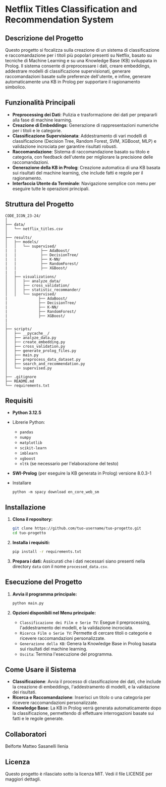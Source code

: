 
# Netflix Titles Classification and Recommendation System

## Descrizione del Progetto

Questo progetto si focalizza sulla creazione di un sistema di classificazione e raccomandazione per i titoli più popolari presenti su Netflix, basato su tecniche di Machine Learning e su una Knowledge Base (KB) sviluppata in Prolog. Il sistema consente di preprocessare i dati, creare embeddings, addestrare modelli di classificazione supervisionati, generare raccomandazioni basate sulle preferenze dell'utente, e infine, generare automaticamente una KB in Prolog per supportare il ragionamento simbolico.

## Funzionalità Principali

- **Preprocessing dei Dati**: Pulizia e trasformazione dei dati per prepararli alla fase di machine learning.
- **Creazione di Embeddings**: Generazione di rappresentazioni numeriche per i titoli e le categorie.
- **Classificazione Supervisionata**: Addestramento di vari modelli di classificazione (Decision Tree, Random Forest, SVM, XGBoost, MLP) e validazione incrociata per garantire risultati robusti.
- **Raccomandazione**: Sistema di raccomandazione basato su titolo e categoria, con feedback dell'utente per migliorare la precisione delle raccomandazioni.
- **Generazione della KB in Prolog**: Creazione automatica di una KB basata sui risultati del machine learning, che include fatti e regole per il ragionamento.
- **Interfaccia Utente da Terminale**: Navigazione semplice con menu per eseguire tutte le operazioni principali.

## Struttura del Progetto
```
CODE_ICON_23-24/
│
├── data/
│   └── netflix_titles.csv
│
├── results/
│   ├── models/
│   │   └── supervised/
|   |           ├── AdaBoost/
|   |           ├── DecisionTree/
|   |           ├── K-NN/
|   |           ├── RandomForest/
|   |           ├── XGBoost/
|   |
│   ├── visualizations/
│   │   ├── analyze_data/
│   │   ├── cross_validation/
│   │   ├── statistic_recommander/
│   │   └── supervised/
|              ├── AdaBoost/
|              ├── DecisionTree/
|              ├── K-NN/
|              ├── RandomForest/
|              ├── XGBoost/
|              
│
├── scripts/
│   ├── __pycache__/
│   ├── analyze_data.py
│   ├── create_embedding.py
│   ├── cross_validation.py
│   ├── generate_prolog_files.py
│   ├── main.py
│   ├── preprocess_data_dataset.py
│   ├── search_and_recommendation.py
│   └── supervised.py
│
├── .gitignore
├── README.md
└── requirements.txt
```

## Requisiti

- **Python 3.12.5**
- Librerie Python:
  - `pandas`
  - `numpy`
  - `matplotlib`
  - `scikit-learn`
  - `imblearn`
  - `xgboost`
  - `nltk` (se necessario per l'elaborazione del testo)
- **SWI-Prolog** (per eseguire la KB generata in Prolog) versione 8.0.3-1
  
- Installare
   ```
   python -m spacy download en_core_web_sm
   ```

## Installazione

1. **Clona il repository:**
   ```bash
   git clone https://github.com/tuo-username/tuo-progetto.git
   cd tuo-progetto
   ```

2. **Installa i requisiti:**
   ```bash
   pip install -r requirements.txt
   ```

3. **Prepara i dati:**
   Assicurati che i dati necessari siano presenti nella directory `data` con il nome `processed_data.csv`.

## Esecuzione del Progetto

1. **Avvia il programma principale:**
   ```bash
   python main.py
   ```

2. **Opzioni disponibili nel Menu principale:**
   - `Classificazione dei Film e Serie TV`: Esegue il preprocessing, l'addestramento dei modelli, e la validazione incrociata.
   - `Ricerca Film o Serie TV`: Permette di cercare titoli o categorie e ricevere raccomandazioni personalizzate.
   - `Generazione della KB`: Genera la Knowledge Base in Prolog basata sui risultati del machine learning.
   - `Uscita`: Termina l'esecuzione del programma.

## Come Usare il Sistema

- **Classificazione**: Avvia il processo di classificazione dei dati, che include la creazione di embeddings, l'addestramento di modelli, e la validazione dei risultati.
- **Ricerca e Raccomandazione**: Inserisci un titolo o una categoria per ricevere raccomandazioni personalizzate.
- **Knowledge Base**: La KB in Prolog verrà generata automaticamente dopo la classificazione, permettendo di effettuare interrogazioni basate sui fatti e le regole generate.

## Collaboratori

Belforte Matteo
Sasanelli Ilenia


## Licenza

Questo progetto è rilasciato sotto la licenza MIT. Vedi il file LICENSE per maggiori dettagli.
